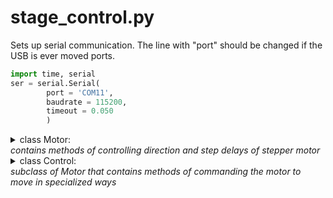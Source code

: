 # stage\_control.py

Sets up serial communication. The line with "port" should be changed if the USB is ever moved ports.

```python
import time, serial
ser = serial.Serial(
        port = 'COM11', 
        baudrate = 115200, 
        timeout = 0.050
        )
```

<details>

<summary>class Motor:<br><em>contains methods of controlling direction and step delays of stepper motor</em></summary>

**Attributes:**\
&#x20;   • min (int vector) : Start stop limit.\
&#x20;   • max (int vector) : End stop limit.\
&#x20;   • dir (int vector) : Direction to move motor in. 1 for forward and 0 for reverse.\
&#x20;   • coord (float vector) : Coordinate location of stage in mm.\
&#x20;   • home (float vector) : Coordinate location of home.\
&#x20;   • gpio\_dir (int vector) : GPIO pins corresponding to x and y direction, respectively.\
&#x20;   • gpio\_step (int vector) : GPIO pins corresponding to x and y step, respectively.\
&#x20;   __    \
_Note: edit gpio\_dir and gpio\_step if using different connections._\
_Note: in all size 2 vectors, the first number (index 0) is for the x-axis and the second number (index 1) is for y_

**set\_dir**\
Sets direction value and configures the motor to travel in set direction.\
Parameters:\
&#x20;   • dir (int vector) : Direction of travel. 1 for forward and 0 or reverse.\
&#x20;   • axis (int) : The axis being manipulated. 0 for x and 1 for y.

**update\_coord**\
****Counts the number of steps taken to get the new absolute location of stage.\
Parameters:\
&#x20;   • dist (float) : Distance (in mm) of the step taken.\
&#x20;   • axis (int) : Indexes into a list where 0 is the x-axis and 1 is the y-axis.

**step\_dist**\
Communicates with the Raspberry Pi (via serial communication) to take a step of length mm\_dist in direction dir.\
Parameters:\
&#x20;   • mm\_dist (float) : Distance in mm of the desired step\
&#x20;   • dir (int) : Direction of travel. 0 for reverse and 1 for forward.\
&#x20;   • axis (int) : Indexes into a list where 0 is the x-axis and 1 is the y-axis.

</details>

<details>

<summary>class Control:<br><em>subclass of Motor that contains methods of commanding the motor to move in specialized ways</em></summary>

**left**\
Takes a step of length 1 mm left (reverse in the x-axis).\
Parameters:\
&#x20;   • inst : Instance of the Motor class\
&#x20;   • dist (float) : Distance of travel.

**right**\
Takes a step of length 1 mm right (forward __ in the x-axis). \
Parameters:\
&#x20;   • inst : Instance of the Motor class\
&#x20;   • dist (float) : Distance of travel.

**up**\
Takes a step of length 1 mm up (reverse in the y-axis). \
Parameters:\
&#x20;   • inst : Instance of the Motor class\
&#x20;   • dist (float) : Distance of travel.

**down**\
Takes a step of length 1 mm down (reverse __ in the y-axis). \
Parameters:\
&#x20;   • inst : Instance of the Motor class\
&#x20;   • dist (float) : Distance of travel.

**return\_home**\
Calculates distance from the stage's current location to home. Then moves to home based on distance.\
Parameters:\
&#x20;   • inst: Instance of the Motor class.

</details>
